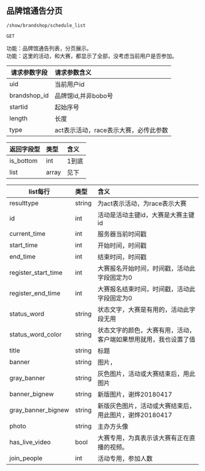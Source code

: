 
## 品牌馆通告分页

~~~
/show/brandshop/schedule_list
~~~
~~~
GET
~~~


功能：品牌馆通告列表，分页展示。  
功能：这里的活动，和大赛，都显示了全部，没考虑当前用户是否参加。  

  

| 请求参数字段        | 请求参数含义  |
| -------- |:------|
|uid  |  当前用户id|
|brandshop_id  |  品牌馆id,并非bobo号|
|startid  |  起始序号|
| length  | 长度 |
| type  | act表示活动，race表示大赛，必传此参数 |


|返回字段型 |类型 | 含义 |
| -------- |:------|:------|
| is_bottom         |   int  | 1到底 |
| list         |   array  | 见下 |


| list每行         |   类型  | 含义 |
| -------- |:------|:------|
|     resulttype     |   string  | 为act表示活动，为race表示大赛 |
|     id     |   int  | 活动是活动主键id，大赛是大赛主键id |
|     current_time     |   int  |  服务器当前时间戳 |
|     start_time     |   int  | 开始时间，时间戳 |
|     end_time     |   int  | 结束时间，时间戳 |
|     register_start_time     |   int  | 大赛报名开始时间，时间戳，活动此字段固定为0 |
|     register_end_time     |   int  | 大赛报名结束时间，时间戳，活动此字段固定为0 |
|     status_word     |   string  | 状态文字，大赛是有用的，活动此字段无用 |
|     status_word_color     |   string  | 状态文字的颜色，大赛有用，活动，客户端如果想用就用，我也设置了值 |
|     title     |   string  | 标题 |
|     banner     |   string  | 图片， |
|     gray_banner     |   string  | 灰色图片，活动或大赛结束后，用此图片 |
|     banner_bignew     |   string  | 新版图片，谢烨20180417 |
|     gray_banner_bignew     |   string  | 新版灰色图片，活动或大赛结束后，用此图片，谢烨20180417 |
|     photo     |   string  | 主办方头像 |
|     has_live_video  |  bool  |  大赛专用，为真表示该大赛有正在直播的视频。   |
|     join_people     |   int  | 活动专用，参加人数 |






